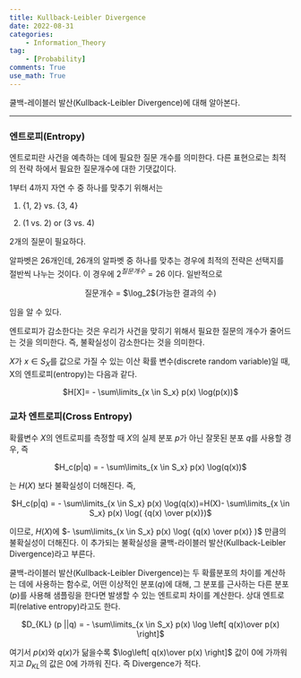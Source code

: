 ```yaml
---
title: Kullback-Leibler Divergence
date: 2022-08-31
categories: 
    - Information_Theory
tag: 
    - [Probability]
comments: True
use_math: True
---
```


쿨백-레이블러 발산(Kullback-Leibler Divergence)에 대해 알아본다.

***

### 엔트로피(Entropy)

엔트로피란 사건을 예측하는 데에 필요한 질문 개수를 의미한다. 다른 표현으로는 최적의 전략 하에서 필요한 질문개수에 대한 기댓값이다. 

1부터 4까지 자연 수 중 하나를 맞추기 위해서는

1. {1, 2} vs. {3, 4}

2. (1 vs. 2) or (3 vs. 4)

2개의 질문이 필요하다. 

알파벳은 26개인데, 26개의 알파벳 중 하나를 맞추는 경우에 최적의 전략은 선택지를 절반씩 나누는 것이다. 이 경우에 $2^{질문개수} = 26$ 이다. 일반적으로

<center>질문개수 = $\log_2$(가능한 결과의 수)</center>

임을 알 수 있다.



엔트로피가 감소한다는 것은 우리가 사건을 맞히기 위해서 필요한 질문의 개수가 줄어드는 것을 의미한다. 즉, 불확실성이 감소한다는 것을 의미한다.



$X$가 $x \in S_X$를 값으로 가질 수 있는 이산 확률 변수(discrete random variable)일 때, X의 엔트로피(entropy)는 다음과 같다.

<center>$H[X]= - \sum\limits_{x \in S_x} p(x) \log(p(x))$</center>



### 교차 엔트로피(Cross Entropy)

확률변수 $X$의 엔트로피를 측정할 때 $X$의 실제 분포 $p$가 아닌 잘못된 분포 $q$를 사용할 경우, 즉

<center>$H_c(p|q) = - \sum\limits_{x \in S_x} p(x) \log(q(x))$</center>

는 $H(X)$ 보다 불확실성이 더해진다. 즉, 



<center>$H_c(p|q) = - \sum\limits_{x \in S_x} p(x) \log(q(x))=H(X)- \sum\limits_{x \in S_x} p(x) \log( {q(x) \over p(x)})$</center>



이므로, $H(X)$에 $- \sum\limits_{x \in S_x} p(x) \log( {q(x) \over p(x)} )$ 만큼의 불확실성이 더해진다. 이 추가되는 불확실성을 쿨백-라이블러 발산(Kullback-Leibler Divergence)라고 부른다.



쿨백-라이블러 발산(Kullback-Leibler Divergence)는 두 확률분포의 차이를 계산하는 데에 사용하는 함수로, 어떤 이상적인 분포($q$)에 대해, 그 분포를 근사하는 다른 분포($p$)를 사용해 샘플링을 한다면 발생할 수 있는 엔트로피 차이를 계산한다. 상대 엔트로피(relative entropy)라고도 한다.

<center>$D_{KL} (p ||q) = - \sum\limits_{x \in S_x} p(x) \log \left[ q(x)\over p(x) \right]$</center>

여기서 $p(x)$와 $q(x)$가 닮을수록 $\log\left[ q(x)\over p(x) \right]$ 값이 0에 가까워지고 $D_{KL}$의 값은 0에 가까워 진다. 즉 Divergence가 적다.
